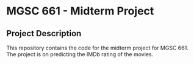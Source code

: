 # MGSC 661 - Midterm Project

## Project Description

This repository contains the code for the midterm project for MGSC 661. The project is on predicting the IMDb rating of the movies.
